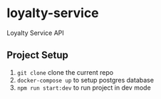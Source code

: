 # loyalty-service
Loyalty Service API

## Project Setup

1. ```git clone``` clone the current repo
2. ```docker-compose up``` to setup postgres database
3. ```npm run start:dev``` to run project in dev mode